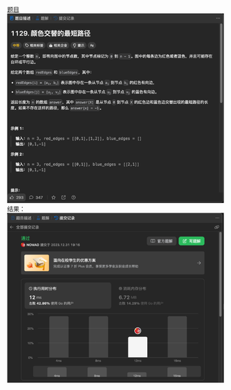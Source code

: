 [题目](https://leetcode.cn/problems/shortest-path-with-alternating-colors/description/)
![pic](img.png)
结果：
![pic](result.png)